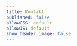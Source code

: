 ```yaml
---
title: Kontakt
published: false
allowCSS: default
allowJS: default
show_header_image: false
---
```



